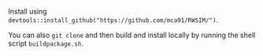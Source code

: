 Install using `devtools::install_github("https://github.com/mca91/RWSIM/")`.

You can also `git clone` and then build and install locally by running the shell script `buildpackage.sh`.
